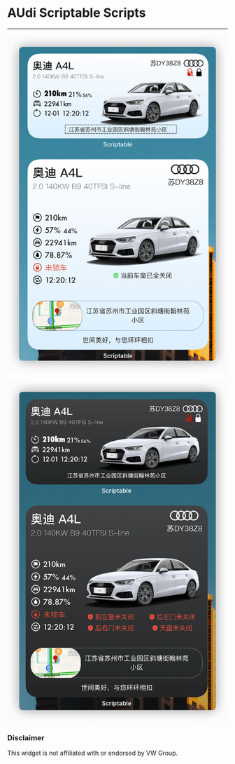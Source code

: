 # AUdi Scriptable Scripts

---

![](./screenshot/screenshot1.png)

![](./screenshot/screenshot2.png)

### Disclaimer

This widget is not affiliated with or endorsed by VW Group.